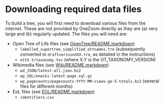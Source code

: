 # Downloading required data files
 
To build a tree, you will first need to download various files from the internet. These are not provided by OneZoom directly as they are (a) very large and (b) regularly updated. The files you will need are:

* Open Tree of Life files (see [OpenTree/README.markdown](OpenTree/README.markdown))
	* `labelled_supertree_simplified_ottnames.tre` (subsequently converted to `draftversionXXX.tre`, as detailed in the instructions)
	* `ottX.Y/taxonomy.tsv` (where X.Y is the OT_TAXONOMY_VERSION)
* Wikimedia files (see [Wiki/README.markdown](Wiki/README.markdown))
	* `wd_JSON/latest-all.json.bz2`
	* `wp_SQL/enwiki-latest-page.sql.gz`
	* `wp_pagecounts/pagecounts-YYYY-MM-views-ge-5-totals.bz2` (several files for different months)
* EoL files (see [EOL/README.markdown](EOL/README.markdown))
	* `identifiers.csv`
